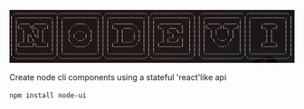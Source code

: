 ![Node UI](./assets/title.png)

Create node cli components using a stateful 'react'like api

`npm install node-ui`
